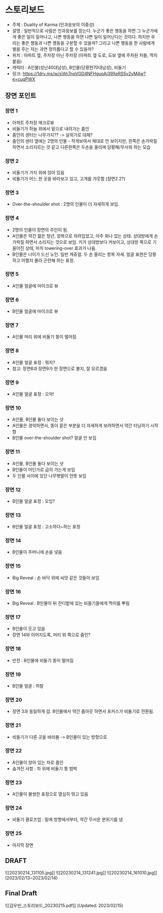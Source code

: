# 스토리보드
- 주제 : Duality of Karma (인과응보의 이중성)
- 설명 : 일반적으로 사람은 인과응보를 믿는다. 누군가 좋은 행동을 하면 그 누군가에게 좋은 일이 일어나고, 나쁜 행동을 하면 나쁜 일이 일어난다는 것이다. 하지만 우리는 좋은 행동과 나쁜 행동을 구분할 수 있을까? 그리고 나쁜 행동을 한 사람에게 벌을 주는 자는 과연 정의롭다고 할 수 있을까?
- 위치 : 아파트 옆, 주차장 아닌 주차장 (아파트 옆 도로, 도보 옆에 주차된 차들, 딱지붙음)
- 캐릭터 : A인물(성난40대남성), B인물(당황한70대남성), 비둘기
- 링크: https://1drv.ms/w/s!Ah7npVGD4NFHguoAj39XeRS5v2yM4w?e=cuqPWX

## 장면 포인트

### 장면 1
- 아파트 주차장 매크로뷰
- 비둘기가 하늘 위에서 밑으로 내려가는 줌인
- 줌인의 센터는 나무가지?? -> 실외기로 대체?
- 줌인의 센터 옆에는 2명의 인물 - 작게보여서 제대로 안 보이지만, 한쪽은 손가락질하면서 소리지르는 것 같고 다른한쪽은 두손을 올리며 당황해/무서워 하는 모습

### 장면 2
- 비둘기가 가지 위에 앉아 있음
- 비둘기가 어느 한 곳을 바라보고 있고, 고개를 갸웃함 (장면2.2?)

### 장면 3
- Over-the-shoulder shot : 2명의 인물이 더 자세하게 보임.

### 장면 4
- 2명의 인물이 장면의 주인이 됨.
- A인물은 약간 젊은 청년, 양복으로 차려입었고, 아주 화나 있는 상태. 상대방에게 손가락질 하면서 소리지는 것으로 보임. 키가 상대방보다 커보이고, 상대방 쪽으로 기울어진 상태, 마치 towering-over 효과가 나옴.
- B인물은 나이가 드신 노인. 일반 캐쥬얼. 두 손 올리는 항복 자세. 얼굴 표현은 당황하고 어쩔지 몰라 곤란해 하는 표정.

### 장면 5
- A인물 얼굴에 마이크로 뷰

### 장면 6
- B인물 얼굴에 마이크로 뷰

### 장면 7
- A인물 머리 위에 비둘기 똥이 떨어짐

### 장면 8
- A인물 얼굴 표정 : 뭐지?
- 참고: 장면8과 장면9가 한 장면으로 볼지, 잘 모르겠음

### 장면 9
- A인물 얼굴 표정 : 으악!

### 장면 10
- A인물, B인물 둘다 보이는 샷
- A인물은 경악하면서, 똥이 묻은 부분을 더 자세하게 보려하면서 약간 터닝하기 시작함
- B인물 over-the-shoulder shot? 얼굴 안 보임

### 장면 11
- A인물, B인물 둘다 보이는 샷
- B인물이 어딘가로 급히 가는게 보임
- 두 인물 사이에 있던 나무팻말이 언뜻 보임

### 장면 12
- B인물 얼굴 표정 : 오잉?

### 장면 13
- B인물 얼굴 표정 : 고소하다~하는 표정

### 장면 14
- B인물이 주머니에 손을 넣음

### 장면 15
- Big Reveal : 손 바닥 위에 씨앗 같은 것들이 보임

### 장면 16
- Big Reveal : B인물이 뒤 잔디밭에 있는 비둘기들에게 먹이를 뿌림

### 장면 17
- B인물이 웃고 있음
- 장면 14와 이어지도록, 머리 위 쪽으로 줌인?

### 장면 18
- 반전 : B인물에 비둘기 똥이 떨어짐

### 장면 19
- B인물 얼굴 : 허탈

### 장면 20
- 장면 3과 동일하게 감. B인물에서 약간 줌아웃 하면서 포커스가 비둘기로 전환됨.

### 장면 21
- 비둘기가 다른 곳을 바라봄 -> B인물이 있는 방향으로

### 장면 22
- A인물이 앉아 있는 차로 줌인
- 숨겨진 사항 : 차 위에 비둘기 똥 범벅

### 장면 23
- A인물이 불쌍한 표정으로 열심히 딲고 있음

### 장면 24
- 비둘기 클로즈업 : 밑에 방향에서부터, 약간 무서운 분위기를 냄

### 장면 25
- 마지막 장면

## DRAFT
![[20230214_131105.jpg]]
![[20230214_131241.jpg]]
![[20230214_161010.jpg]]
(2023/02/13~2023/02/14)

## Final Draft
![[김우빈_스토리보드_20230215.pdf]]
(Updated: 2023/02/15)